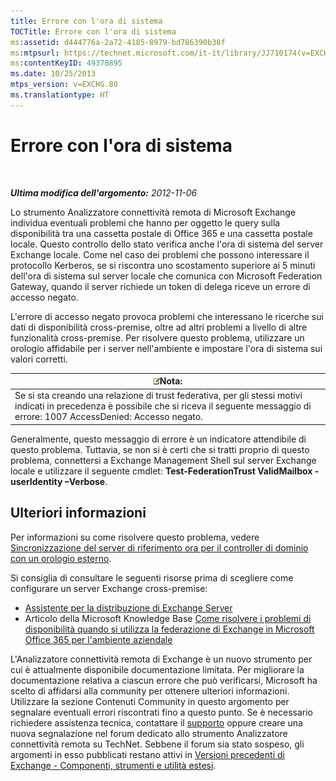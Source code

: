 ```yaml
---
title: Errore con l'ora di sistema
TOCTitle: Errore con l'ora di sistema
ms:assetid: d444776a-2a72-4185-8979-bd786390b38f
ms:mtpsurl: https://technet.microsoft.com/it-it/library/JJ710174(v=EXCHG.80)
ms:contentKeyID: 49378895
ms.date: 10/25/2013
mtps_version: v=EXCHG.80
ms.translationtype: HT
---
```


# Errore con l'ora di sistema

 

***Ultima modifica dell'argomento:** 2012-11-06*

Lo strumento Analizzatore connettività remota di Microsoft Exchange individua eventuali problemi che hanno per oggetto le query sulla disponibilità tra una cassetta postale di Office 365 e una cassetta postale locale. Questo controllo dello stato verifica anche l'ora di sistema del server Exchange locale. Come nel caso dei problemi che possono interessare il protocollo Kerberos, se si riscontra uno scostamento superiore ai 5 minuti dell'ora di sistema sul server locale che comunica con Microsoft Federation Gateway, quando il server richiede un token di delega riceve un errore di accesso negato.

L'errore di accesso negato provoca problemi che interessano le ricerche sui dati di disponibilità cross-premise, oltre ad altri problemi a livello di altre funzionalità cross-premise. Per risolvere questo problema, utilizzare un orologio affidabile per i server nell'ambiente e impostare l'ora di sistema sui valori corretti.

<table>
<thead>
<tr class="header">
<th><img src="images/Dd439361.note(EXCHG.80).gif" title="note" alt="note" />Nota:</th>
</tr>
</thead>
<tbody>
<tr class="odd">
<td>Se si sta creando una relazione di trust federativa, per gli stessi motivi indicati in precedenza è possibile che si riceva il seguente messaggio di errore: 1007 AccessDenied: Accesso negato.</td>
</tr>
</tbody>
</table>

Generalmente, questo messaggio di errore è un indicatore attendibile di questo problema. Tuttavia, se non si è certi che si tratti proprio di questo problema, connettersi a Exchange Management Shell sul server Exchange locale e utilizzare il seguente cmdlet: **Test-FederationTrust ValidMailbox -userIdentity –Verbose**.

## Ulteriori informazioni

Per informazioni su come risolvere questo problema, vedere [Sincronizzazione del server di riferimento ora per il controller di dominio con un orologio esterno](http://technet.microsoft.com/it-it/library/cc784553\(ws.10\).aspx).

Si consiglia di consultare le seguenti risorse prima di scegliere come configurare un server Exchange cross-premise:

  - [Assistente per la distribuzione di Exchange Server](http://technet.microsoft.com/it-it/exdeploy2010/default.aspx)  
  - Articolo della Microsoft Knowledge Base [Come risolvere i problemi di disponibilità quando si utilizza la federazione di Exchange in Microsoft Office 365 per l'ambiente aziendale](http://support.microsoft.com/kb/2555008)  

L'Analizzatore connettività remota di Exchange è un nuovo strumento per cui è attualmente disponibile documentazione limitata. Per migliorare la documentazione relativa a ciascun errore che può verificarsi, Microsoft ha scelto di affidarsi alla community per ottenere ulteriori informazioni. Utilizzare la sezione Contenuti Community in questo argomento per segnalare eventuali errori riscontrati fino a questo punto. Se è necessario richiedere assistenza tecnica, contattare il [supporto](http://go.microsoft.com/fwlink/?linkid=8158) oppure creare una nuova segnalazione nel forum dedicato allo strumento Analizzatore connettività remota su TechNet. Sebbene il forum sia stato sospeso, gli argomenti in esso pubblicati restano attivi in [Versioni precedenti di Exchange - Componenti, strumenti e utilità estesi](http://social.technet.microsoft.com/forums/it-it/exchangesvr3rdpartyappslegacy).

